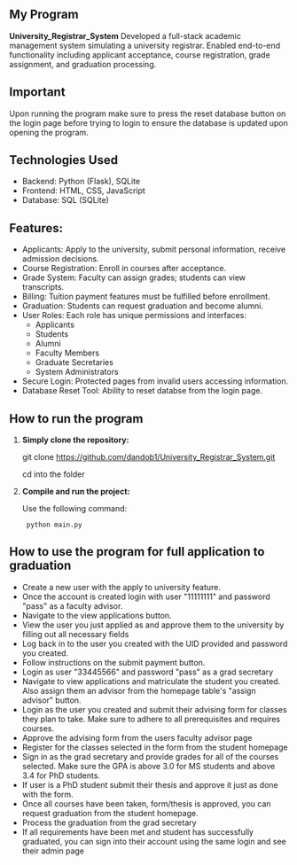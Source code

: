 ## My Program
**University_Registrar_System** Developed a full-stack academic management system simulating a university registrar. Enabled end-to-end functionality including applicant acceptance, course registration, grade assignment, and graduation processing.

## Important
Upon running the program make sure to press the reset database button on the login page before trying to login to ensure the database is updated upon opening the program.

## Technologies Used
 - Backend: Python (Flask), SQLite
 - Frontend: HTML, CSS, JavaScript
 - Database: SQL (SQLite)

## Features:
- Applicants: Apply to the university, submit personal information, receive admission decisions.
- Course Registration: Enroll in courses after acceptance.
- Grade System: Faculty can assign grades; students can view transcripts.
- Billing: Tuition payment features must be fulfilled before enrollment.
- Graduation: Students can request graduation and become alumni.
- User Roles: Each role has unique permissions and interfaces:
  - Applicants
  - Students
  - Alumni
  - Faculty Members
  - Graduate Secretaries
  - System Administrators
- Secure Login: Protected pages from invalid users accessing information.
- Database Reset Tool: Ability to reset databse from the login page.

## How to run the program

1. **Simply clone the repository:**
   
   git clone https://github.com/dandob1/University_Registrar_System.git

   cd into the folder

2. **Compile and run the project:**

    Use the following command:
   
        python main.py

## How to use the program for full application to graduation
  - Create a new user with the apply to university feature.
  - Once the account is created login with user "11111111" and password "pass" as a faculty advisor.
  - Navigate to the view applications button.
  - View the user you just applied as and approve them to the university by filling out all necessary fields
  - Log back in to the user you created with the UID provided and password you created.
  - Follow instructions on the submit payment button.
  - Login as user "33445566" and password "pass" as a grad secretary
  - Navigate to view applications and matriculate the student you created. Also assign them an advisor from the homepage table's "assign advisor" button.
  - Login as the user you created and submit their advising form for classes they plan to take. Make sure to adhere to all prerequisites and requires courses.
  - Approve the advising form from the users faculty advisor page
  - Register for the classes selected in the form from the student homepage
  - Sign in as the grad secretary and provide grades for all of the courses selected. Make sure the GPA is above 3.0 for MS students and above 3.4 for PhD students.
  - If user is a PhD student submit their thesis and approve it just as done with the form.
  - Once all courses have been taken, form/thesis is approved, you can request graduation from the student homepage.
  - Process the graduation from the grad secretary
  - If all requirements have been met and student has successfully graduated, you can sign into their account using the same login and see their admin page
